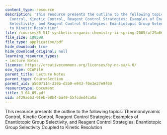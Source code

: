```yaml
---
content_type: resource
description: 'This resource presents the outline to the following topics:  Thermondynamic
  Control, Kinetic Control, Reagent Control Strategies: Examples of Enantiotopic Group
  Selectivity, and Reagent Control Strategies: Enantiotopic Group Selectivity Coupled
  to Kinetic Resolution'
file: /courses/5-512-synthetic-organic-chemistry-ii-spring-2005/af29a6639febe8b4ba4955fcded4ca8a_3_04_05.pdf
file_size: 189598
file_type: application/pdf
hide_download: true
hide_download_original: null
learning_resource_types:
- Lecture Notes
license: https://creativecommons.org/licenses/by-nc-sa/4.0/
ocw_type: OCWFile
parent_title: Lecture Notes
parent_type: CourseSection
parent_uid: a5607114-339b-d5b9-e943-f0e3e27e9f00
resourcetype: Document
title: 3_04_05.pdf
uid: af29a663-9feb-e8b4-ba49-55fcded4ca8a
---
```

This resource presents the outline to the following topics:  Thermondynamic Control, Kinetic Control, Reagent Control Strategies: Examples of Enantiotopic Group Selectivity, and Reagent Control Strategies: Enantiotopic Group Selectivity Coupled to Kinetic Resolution